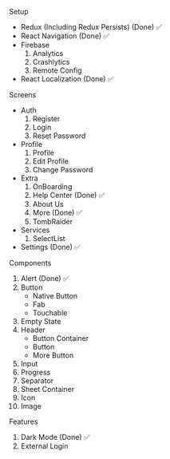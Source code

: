Setup
- Redux (Including Redux Persists) (Done) ✅
- React Navigation (Done) ✅
- Firebase
    1. Analytics
    2. Crashlytics
    3. Remote Config
- React Localization (Done) ✅

Screens
- Auth
    1. Register
    2. Login
    3. Reset Password
- Profile
    1. Profile
    2. Edit Profile
    3. Change Password
- Extra
    1. OnBoarding
    2. Help Center (Done) ✅
    3. About Us
    4. More (Done) ✅
    5. TombRaider
- Services
    1. SelectList
- Settings (Done) ✅

Components
1. Alert (Done) ✅
2. Button
    - Native Button
    - Fab
    - Touchable
3. Empty State
4. Header
    - Button Container
    - Button
    - More Button
5. Input
6. Progress
7. Separator
8. Sheet Container
9. Icon
10. Image

Features
1. Dark Mode (Done) ✅
2. External Login
